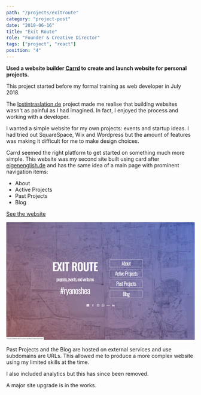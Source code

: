 ```yaml
---
path: "/projects/exitroute"
category: "project-post"
date: "2019-06-16"
title: "Exit Route"
role: "Founder & Creative Director"
tags: ["project", "react"]
position: "4"
---
```


**Used a website builder [Carrd](https://www.carrd.co) to create and launch website for personal projects.**

This project started before my formal training as web developer in July 2018.

The [lostintraslation.de](https://www.ryanoshea.dev/projects/lostintranslation) project made me realise that building websites wasn't as painful as I had imagined. In fact, I enjoyed the process and working with a developer.

I wanted a simple website for my own projects: events and startup ideas. I had tried out SquareSpace, Wix and Wordpress but the amount of features was making it difficult for me to make design choices.

Carrd seemed the right platform to get started on something much more simple. This website was my second site built using card after [eigenenglish.de](https://www.ryanoshea.dev/projects/eigenenglish) and has the same idea of a main page with prominent navigation items:

- About
- Active Projects
- Past Projects
- Blog

[See the website](https://www.exitroute.org)

![Website](exitroute-org.gif)

Past Projects and the Blog are hosted on external services and use subdomains are URLs. This allowed me to produce a more complex website using my limited skills at the time.

I also included analytics but this has since been removed.

A major site upgrade is in the works.

